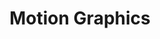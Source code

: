 ---
title: Motion Graphics
featured_image: '/images/projects/illustration.png'
video_embed: '<iframe class="slider" src="//player.vimeo.com/video/17302250" frameborder="0" webkitallowfullscreen mozallowfullscreen allowfullscreen></iframe>'
order: 1
publish: true
---